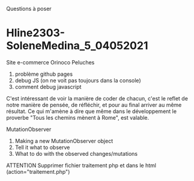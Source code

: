 Questions à poser
# Hline2303-SoleneMedina_5_04052021
Site e-commerce Orinoco Peluches

1. problème github pages
4. debug JS (on ne voit pas toujours dans la console)
5. comment debug javascript

C'est intéressant de voir la manière de coder de chacun, c'est le reflet de notre manière de pensée, de réfléchir, et pour au final
arriver au même résultat. Ce qui m'amène à dire que même dans le développement le proverbe "Tous les chemins mènent à Rome", est valable.

MutationObserver 
1. Making a new MutationObserver object
2. Tell it what to observe
3. What to do with the observed changes/mutations

ATTENTION
Supprimer fichier traitement php et dans le html (action="traitement.php")